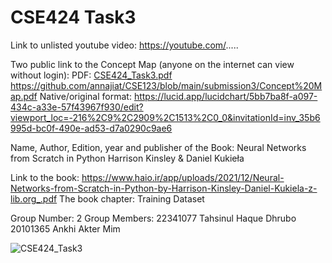 # CSE424 Task3 #

Link to unlisted youtube video:
https://youtube.com/.....

Two public link to the Concept Map (anyone on the internet can view without login):
PDF: [CSE424_Task3.pdf](https://github.com/thDhrubo/CSE424/files/9881970/CSE424.pdf)
https://github.com/annajiat/CSE123/blob/main/submission3/Concept%20Map.pdf
Native/original format: 
https://lucid.app/lucidchart/5bb7ba8f-a097-434c-a33e-57f43967f930/edit?viewport_loc=-216%2C9%2C2909%2C1513%2C0_0&invitationId=inv_35b6995d-bc0f-490e-ad53-d7a0290c9ae6

Name, Author, Edition, year and publisher of the Book:
Neural Networks from Scratch in Python
Harrison Kinsley & Daniel Kukieła

Link to the book: https://www.haio.ir/app/uploads/2021/12/Neural-Networks-from-Scratch-in-Python-by-Harrison-Kinsley-Daniel-Kukiela-z-lib.org_.pdf
The book chapter: Training Dataset

Group Number:
2
Group Members:
22341077 Tahsinul Haque Dhrubo
20101365 Ankhi Akter Mim

![CSE424_Task3](https://user-images.githubusercontent.com/71776452/198362022-9bc1008f-8bbf-437a-bf46-70b4fd3eeeaf.png)

